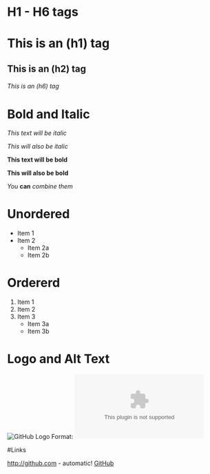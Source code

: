 # H1 - H6 tags

# This is an (h1) tag

## This is an (h2) tag

###### This is an (h6) tag


# Bold and Italic
*This text will be italic*

_This will also be italic_

**This text will be bold**

__This will also be bold__

*You* **can** *combine them*


# Unordered
* Item 1
* Item 2
  * Item 2a
  * Item 2b
  
  

# Ordererd
1. Item 1
2. Item 2
3. Item 3
   * Item 3a
   * Item 3b
   

# Logo and Alt Text
![GitHub Logo](https://www.fastly.com/img/customers/casestudy/github_logo.png)
Format: ![Alt Text](www.google.com)

#Links

http://github.com - automatic!
[GitHub](http://github.com)


